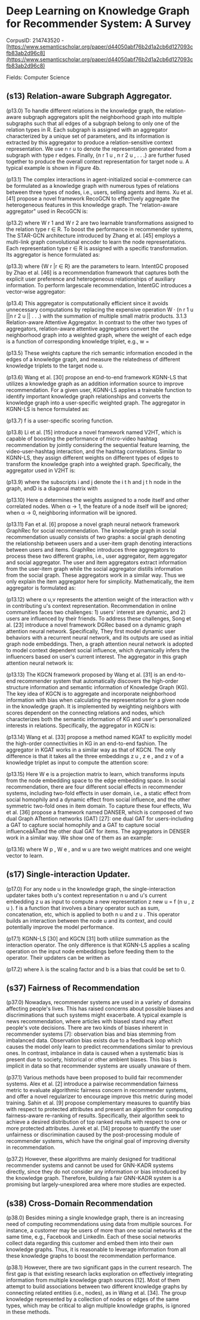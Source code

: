 # Deep Learning on Knowledge Graph for Recommender System: A Survey

CorpusID: 214743520 - [https://www.semanticscholar.org/paper/d44050abf76b2d1a2cb6d127093cfb83ab2d96c8](https://www.semanticscholar.org/paper/d44050abf76b2d1a2cb6d127093cfb83ab2d96c8)

Fields: Computer Science

## (s13) Relation-aware Subgraph Aggregator.
(p13.0) To handle different relations in the knowledge graph, the relation-aware subgraph aggregators split the neighborhood graph into multiple subgraphs such that all edges of a subgraph belong to only one of the relation types in R. Each subgraph is assigned with an aggregator characterized by a unique set of parameters, and its information is extracted by this aggregator to produce a relation-sensitive context representation. We use n r u to denote the representation generated from a subgraph with type r edges. Finally, {n r 1 u , n r 2 u , . . .} are further fused together to produce the overall context representation for target node u. A typical example is shown in Figure 4b.

(p13.1) The complex interactions in agent-initialized social e-commerce can be formulated as a knowledge graph with numerous types of relations between three types of nodes, i.e., users, selling agents and items. Xu et al. [41] propose a novel framework RecoGCN to effectively aggregate the heterogeneous features in this knowledge graph. The "relation-aware aggregator" used in RecoGCN is:

(p13.2) where W r 1 and W r 2 are two learnable transformations assigned to the relation type r ∈ R. To boost the performance in recommender systems, The STAR-GCN architecture introduced by Zhang et al. [45] employs a multi-link graph convolutional encoder to learn the node representations. Each representation type r ∈ R is assigned with a specific transformation. Its aggregator is hence formulated as:

(p13.3) where {W r |r ∈ R} are the parameters to learn. IntentGC proposed by Zhao et al. [46] is a recommendation framework that captures both the explicit user preference and heterogeneous relationships of auxiliary information. To perform largescale recommendation, IntentGC introduces a vector-wise aggregator:

(p13.4) This aggregator is computationally efficient since it avoids unnecessary computations by replacing the expensive operation W · (n r 1 u ||n r 2 u || . . .) with the summation of multiple small matrix products. 3.1.3 Relation-aware Attentive Aggregator. In contrast to the other two types of aggregators, relation-aware attentive aggregators convert the neighborhood graph into a weighted graph, where the weight of each edge is a function of corresponding knowledge triplet, e.g., w =

(p13.5) These weights capture the rich semantic information encoded in the edges of a knowledge graph, and measure the relatedness of different knowledge triplets to the target node u.

(p13.6) Wang et al. [30] propose an end-to-end framework KGNN-LS that utilizes a knowledge graph as an addition information source to improve recommendation. For a given user, KGNN-LS applies a trainable function to identify important knowledge graph relationships and converts the knowledge graph into a user-specific weighted graph. The aggregator in KGNN-LS is hence formulated as:

(p13.7) f is a user-specific scoring function.

(p13.8) Li et al. [15] introduce a novel framework named V2HT, which is capable of boosting the performance of micro-video hashtag recommendation by jointly considering the sequential feature learning, the video-user-hashtag interaction, and the hashtag correlations. Similar to KGNN-LS, they assign different weights on different types of edges to transform the knowledge graph into a weighted graph. Specifically, the aggregator used in V2HT is:

(p13.9) where the subscripts i and j denote the i t h and j t h node in the graph, andD is a diagonal matrix with

(p13.10) Here α determines the weights assigned to a node itself and other correlated nodes. When α → 1, the feature of a node itself will be ignored; when α → 0, neighboring information will be ignored.

(p13.11) Fan et al. [6] propose a novel graph neural network framework GraphRec for social recommendation. The knowledge graph in social recommendation usually consists of two graphs: a social graph denoting the relationship between users and a user-item graph denoting interactions between users and items. GraphRec introduces three aggregators to process these two different graphs, i.e., user aggregator, item aggregator and social aggregator. The user and item aggregators extract information from the user-item graph while the social aggregator distills information from the social graph. These aggregators work in a similar way. Thus we only explain the item aggregator here for simplicity. Mathematically, the item aggregator is formulated as:

(p13.12) where α u,v represents the attention weight of the interaction with v in contributing u's context representation. Recommendation in online communities faces two challenges: 1) users' interest are dynamic, and 2) users are influenced by their friends. To address these challenges, Song et al. [23] introduce a novel framework DGRec based on a dynamic graph attention neural network. Specifically, They first model dynamic user behaviors with a recurrent neural network, and its outputs are used as initial graph node embeddings. Then, a graph attention neural network is adopted to model context dependent social influence, which dynamically infers the influencers based on user's current interest. The aggregator in this graph attention neural network is:

(p13.13) The KGCN framework proposed by Wang et al. [31] is an end-to-end recommender system that automatically discovers the high-order structure information and semantic information of Knowledge Graph (KG). The key idea of KGCN is to aggregate and incorporate neighborhood information with bias when calculating the representation for a given node in the knowledge graph. It is implemented by weighting neighbors with scores dependent on the connecting relations and nodes, which characterizes both the semantic information of KG and user's personalized interests in relations. Specifically, the aggregator in KGCN is:

(p13.14) Wang et al. [33] propose a method named KGAT to explicitly model the high-order connectivities in KG in an end-to-end fashion. The aggregator in KGAT works in a similar way as that of KGCN. The only difference is that it takes all the three embeddings z u , z e , and z v of a knowledge triplet as input to compute the attention score:

(p13.15) Here W e is a projection matrix to learn, which transforms inputs from the node embedding space to the edge embedding space. In social recommendation, there are four different social effects in recommender systems, including two-fold effects in user domain, i.e., a static effect from social homophily and a dynamic effect from social influence, and the other symmetric two-fold ones in item domain. To capture these four effects, Wu et al. [36] propose a framework named DANSER, which is composed of two dual Graph ATtention networks (GAT) [27]: one dual GAT for users-including a GAT to capture social homophily and a GAT to capture social influenceâȂŤand the other dual GAT for items. The aggregators in DENSER work in a similar way. We show one of them as an example:

(p13.16) where W p , W e , and w u are two weight matrices and one weight vector to learn.
## (s17) Single-interaction Updater.
(p17.0) For any node u in the knowledge graph, the single-interaction updater takes both u's context representation n u and u's current embedding z u as input to compute a new representation z new u = f (n u , z u ). f is a function that involves a binary operator such as sum, concatenation, etc, which is applied to both n u and z u . This operator builds an interaction between the node u and its context, and could potentially improve the model performance.

(p17.1) KGNN-LS [30] and KGCN [31] both utilize summation as the interaction operator. The only difference is that KGNN-LS applies a scaling operation on the input node embeddings before feeding them to the operator. Their updaters can be written as

(p17.2) where λ is the scaling factor and b is a bias that could be set to 0.
## (s37) Fairness of Recommendation
(p37.0) Nowadays, recommender systems are used in a variety of domains affecting people's lives. This has raised concerns about possible biases and discriminations that such systems might exacerbate. A typical example is news recommendation, where articles with biased stand may affect people's vote decisions. There are two kinds of biases inherent in recommender systems [7]: observation bias and bias stemming from imbalanced data. Observation bias exists due to a feedback loop which causes the model only learn to predict recommendations similar to previous ones. In contrast, imbalance in data is caused when a systematic bias is present due to society, historical or other ambient biases. This bias is implicit in data so that recommender systems are usually unaware of them.

(p37.1) Various methods have been proposed to build fair recommender systems. Alex et al. [2] introduce a pairwise recommendation fairness metric to evaluate algorithmic fairness concern in recommender systems, and offer a novel regularizer to encourage improve this metric during model training. Sahin et al. [9] propose complementary measures to quantify bias with respect to protected attributes and present an algorithm for computing fairness-aware re-ranking of results. Specifically, their algorithm seek to achieve a desired distribution of top ranked results with respect to one or more protected attributes. Jurek et al. [14] propose to quantify the user unfairness or discrimination caused by the post-processing module of recommender systems, which have the original goal of improving diversity in recommendation.

(p37.2) However, these algorithms are mainly designed for traditional recommender systems and cannot be used for GNN-KADR systems directly, since they do not consider any information or bias introduced by the knowledge graph. Therefore, building a fair GNN-KADR system is a promising but largely-unexplored area where more studies are expected.
## (s38) Cross-Domain Recommendation
(p38.0) Besides mining a single knowledge graph, there is an increasing need of computing recommendations using data from multiple sources. For instance, a customer may be users of more than one social networks at the same time, e.g., Facebook and LinkedIn. Each of these social networks collect data regarding this customer and embed them into their own knowledge graphs. Thus, it is reasonable to leverage information from all these knowledge graphs to boost the recommendation performance.

(p38.1) However, there are two significant gaps in the current research. The first gap is that existing research lacks exploration on effectively integrating information from multiple knowledge graph sources [12]. Most of them attempt to build associations between two different knowledge graphs by connecting related entities (i.e., nodes), as in Wang et al. [34]. The group knowledge represented by a collection of nodes or edges of the same types, which may be critical to align multiple knowledge graphs, is ignored in these methods.
